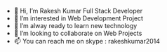 - 👋 Hi, I’m Rakesh Kumar Full Stack Developer
- 👀 I’m interested in Web Development Project
- 🌱 I’m alway ready to learn new technology
- 💞️ I’m looking to collaborate on Web Projects
- 📫 You can reach me on skype : rakeshkumar2014

